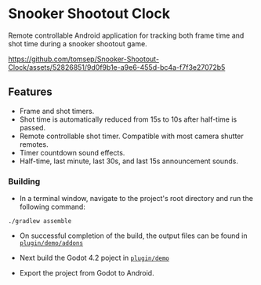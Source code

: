 # Snooker Shootout Clock
Remote controllable Android application for tracking both frame time and shot time during a snooker shootout game.

https://github.com/tomsep/Snooker-Shootout-Clock/assets/52826851/9d0f9b1e-a9e6-455d-bc4a-f7f3e27072b5

## Features
* Frame and shot timers.
* Shot time is automatically reduced from 15s to 10s after half-time is passed.
* Remote controllable shot timer. Compatible with most camera shutter remotes.
* Timer countdown sound effects.
* Half-time, last minute, last 30s, and last 15s announcement sounds.

### Building 
- In a terminal window, navigate to the project's root directory and run the following command:
```
./gradlew assemble
```
- On successful completion of the build, the output files can be found in
  [`plugin/demo/addons`](plugin/demo/addons)

- Next build the Godot 4.2 poject in [`plugin/demo`](plugin/demo)
- Export the project from Godot to Android.
